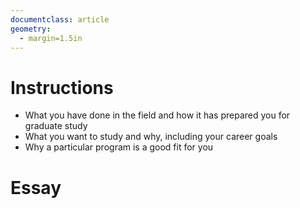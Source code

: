 ```yaml
---
documentclass: article
geometry:
  - margin=1.5in
---
```


<!--
pandoc upenn.md -o upenn.pdf
-->

# Instructions

- What you have done in the field and how it has prepared you for graduate study
- What you want to study and why, including your career goals
- Why a particular program is a good fit for you

# Essay
